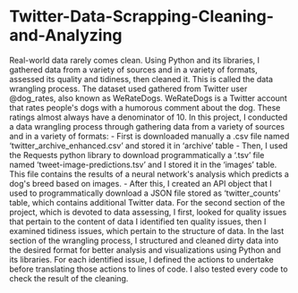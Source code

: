 # Twitter-Data-Scrapping-Cleaning-and-Analyzing
Real-world data rarely comes clean. Using Python and its libraries, I gathered data from a variety of sources and in a variety of formats, assessed its quality and tidiness, then cleaned it. This is called the data wrangling process.   The dataset used gathered from Twitter user @dog_rates, also known as WeRateDogs. WeRateDogs is a Twitter account that rates people's dogs with a humorous comment about the dog. These ratings almost always have a denominator of 10.   In this project, I conducted a data wrangling process through gathering data from a variety of sources and in a variety of formats: - First is downloaded manually a .csv file named ‘twitter_archive_enhanced.csv’ and stored it in ‘archive’ table - Then, I used the Requests python library to download programmatically a ‘.tsv’ file named ‘tweet-image-predictions.tsv’ and I stored it in the ‘images’ table. This file contains the results of a neural network's analysis which predicts a dog's breed based on images. - After this, I created an API object that I used to programmatically download a JSON file stored as ‘twitter_counts’ table, which contains additional Twitter data.  For the second section of the project, which is devoted to data assessing, I first, looked for quality issues that pertain to the content of data I identified ten quality issues, then I examined tidiness issues, which pertain to the structure of data.   In the last section of the wrangling process, I structured and cleaned dirty data into the desired format for better analysis and visualizations using Python and its libraries. For each identified issue, I defined the actions to undertake before translating those actions to lines of code. I also tested every code to check the result of the cleaning.
